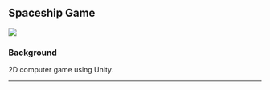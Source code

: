 ## Spaceship Game

<p align="left">
<img src="https://img.shields.io/badge/status-InProgress-yellow.svg">
</p>

### Background
2D computer game using Unity.

---